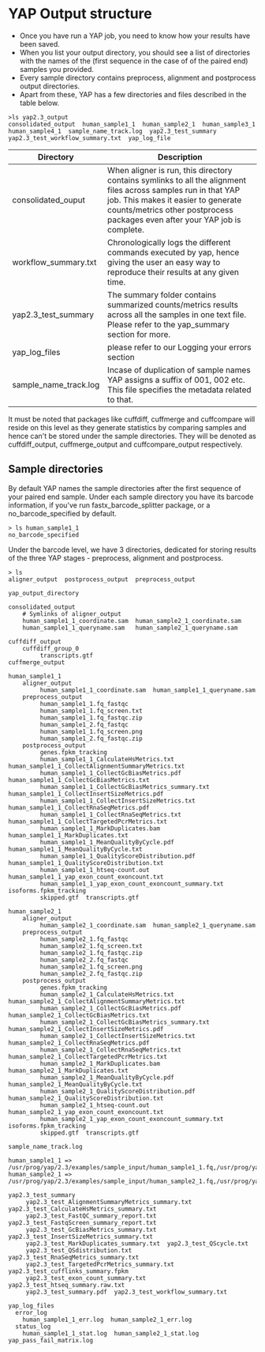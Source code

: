 # YAP Output structure

* Once you have run a YAP job, you need to know how your results have been saved. 
* When you list your output directory, you should see a list of directories with the names of the (first sequence in the case of of the paired end) samples you provided.
* Every sample directory contains preprocess, alignment and postprocess output directories.
* Apart from these, YAP has a few directories and files described in the table below.

```
>ls yap2.3_output
consolidated_output  human_sample1_1  human_sample2_1  human_sample3_1  human_sample4_1  sample_name_track.log  yap2.3_test_summary   yap2.3_test_workflow_summary.txt  yap_log_file
```

| Directory | Description |
|---|---|
| consolidated_ouput| When aligner is run, this directory contains symlinks to all the alignment files across samples run in that YAP job. This makes it easier to generate counts/metrics other postprocess packages even after your YAP job is complete. |
|workflow_summary.txt | Chronologically logs the different commands executed by yap, hence giving the user an easy way to reproduce their results at any given time.|
| yap2.3_test_summary| The summary folder contains summarized counts/metrics results across all the samples in one text file. Please refer to the yap_summary section for more.|
| yap_log_files| please refer to our Logging your errors section|
| sample_name_track.log| Incase of duplication of sample names YAP assigns a suffix of 001, 002 etc. This file specifies the metadata related to that.|

It must be noted that packages like cuffdiff, cuffmerge and cuffcompare will reside on this level as they generate statistics by comparing samples and hence can't be stored under the sample directories. They will be denoted as cuffdiff_output, cuffmerge_output and cuffcompare_output respectively.

Sample directories
--------------------

By default YAP names the sample directories after the first sequence of your paired end sample. Under each sample directory you have its barcode information, if you've run fastx_barcode_splitter package, or a no_barcode_specified by default.

```
> ls human_sample1_1   
no_barcode_specified
```
Under the barcode level, we have 3 directories, dedicated for storing results of the three YAP stages - preprocess, alignment and postprocess.

```
> ls 
aligner_output  postprocess_output  preprocess_output
```

```
yap_output_directory

consolidated_output 
    # Symlinks of aligner_output
    human_sample1_1_coordinate.sam  human_sample2_1_coordinate.sam
    human_sample1_1_queryname.sam   human_sample2_1_queryname.sam 

cuffdiff_output 
    cuffdiff_group_0 
         transcripts.gtf 
cuffmerge_output
 
human_sample1_1 
    aligner_output
         human_sample1_1_coordinate.sam  human_sample1_1_queryname.sam
    preprocess_output
         human_sample1_1.fq_fastqc      
         human_sample1_1.fq_screen.txt 
         human_sample1_1.fq_fastqc.zip            
         human_sample1_2.fq_fastqc
         human_sample1_1.fq_screen.png  
         human_sample1_2.fq_fastqc.zip
    postprocess_output
         genes.fpkm_tracking 
         human_sample1_1_CalculateHsMetrics.txt      human_sample1_1_CollectAlignmentSummaryMetrics.txt 
         human_sample1_1_CollectGcBiasMetrics.pdf    human_sample1_1_CollectGcBiasMetrics.txt 
         human_sample1_1_CollectGcBiasMetrics_summary.txt   human_sample1_1_CollectInsertSizeMetrics.pdf
         human_sample1_1_CollectInsertSizeMetrics.txt   human_sample1_1_CollectRnaSeqMetrics.pdf
         human_sample1_1_CollectRnaSeqMetrics.txt    human_sample1_1_CollectTargetedPcrMetrics.txt           
         human_sample1_1_MarkDuplicates.bam   human_sample1_1_MarkDuplicates.txt  
         human_sample1_1_MeanQualityByCycle.pdf   human_sample1_1_MeanQualityByCycle.txt  
         human_sample1_1_QualityScoreDistribution.pdf   human_sample1_1_QualityScoreDistribution.txt  
         human_sample1_1_htseq-count.out   human_sample1_1_yap_exon_count_exoncount.txt  
         human_sample1_1_yap_exon_count_exoncount_summary.txt isoforms.fpkm_tracking 
         skipped.gtf  transcripts.gtf 

human_sample2_1 
    aligner_output 
         human_sample2_1_coordinate.sam  human_sample2_1_queryname.sam 
    preprocess_output 
         human_sample2_1.fq_fastqc
         human_sample2_1.fq_screen.txt
         human_sample2_1.fq_fastqc.zip              
         human_sample2_2.fq_fastqc
         human_sample2_1.fq_screen.png
         human_sample2_2.fq_fastqc.zip  
    postprocess_output 
         genes.fpkm_tracking 
         human_sample2_1_CalculateHsMetrics.txt      human_sample2_1_CollectAlignmentSummaryMetrics.txt 
         human_sample2_1_CollectGcBiasMetrics.pdf    human_sample2_1_CollectGcBiasMetrics.txt 
         human_sample2_1_CollectGcBiasMetrics_summary.txt   human_sample2_1_CollectInsertSizeMetrics.pdf
         human_sample2_1_CollectInsertSizeMetrics.txt   human_sample2_1_CollectRnaSeqMetrics.pdf
         human_sample2_1_CollectRnaSeqMetrics.txt    human_sample2_1_CollectTargetedPcrMetrics.txt           
         human_sample2_1_MarkDuplicates.bam   human_sample2_1_MarkDuplicates.txt  
         human_sample2_1_MeanQualityByCycle.pdf   human_sample2_1_MeanQualityByCycle.txt  
         human_sample2_1_QualityScoreDistribution.pdf   human_sample2_1_QualityScoreDistribution.txt  
         human_sample2_1_htseq-count.out   human_sample2_1_yap_exon_count_exoncount.txt  
         human_sample2_1_yap_exon_count_exoncount_summary.txt isoforms.fpkm_tracking 
         skipped.gtf  transcripts.gtf 

sample_name_track.log 

human_sample1_1 => /usr/prog/yap/2.3/examples/sample_input/human_sample1_1.fq,/usr/prog/yap/2.3/examples/sample_input/human_sample1_2.fq
human_sample2_1 => /usr/prog/yap/2.3/examples/sample_input/human_sample2_1.fq,/usr/prog/yap/2.3/examples/sample_input/human_sample2_2.fq 

yap2.3_test_summary 
     yap2.3_test_AlignmentSummaryMetrics_summary.txt   yap2.3_test_CalculateHsMetrics_summary.txt
     yap2.3_test_FastQC_summary_report.txt   yap2.3_test_FastqScreen_summary_report.txt
     yap2.3_test_GcBiasMetrics_summary.txt   yap2.3_test_InsertSizeMetrics_summary.txt
     yap2.3_test_MarkDuplicates_summary.txt  yap2.3_test_QScycle.txt
     yap2.3_test_QSdistribution.txt   yap2.3_test_RnaSeqMetrics_summary.txt
     yap2.3_test_TargetedPcrMetrics_summary.txt   yap2.3_test_cufflinks_summary.fpkm
     yap2.3_test_exon_count_summary.txt   yap2.3_test_htseq_summary.raw.txt
     yap2.3_test_summary.pdf  yap2.3_test_workflow_summary.txt 

yap_log_files 
  error_log 
    human_sample1_1_err.log  human_sample2_1_err.log 
  status_log 
    human_sample1_1_stat.log  human_sample2_1_stat.log   yap_pass_fail_matrix.log
```

